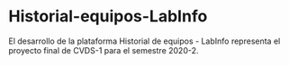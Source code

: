 # Historial-equipos-LabInfo
El desarrollo de la plataforma Historial de equipos - LabInfo representa el proyecto final de CVDS-1 para el semestre 2020-2.
